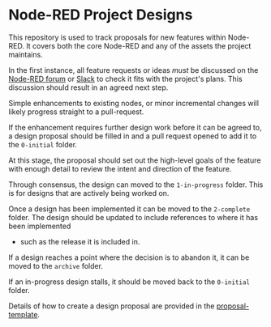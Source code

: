 # Node-RED Project Designs

This repository is used to track proposals for new features within Node-RED. It
covers both the core Node-RED and any of the assets the project maintains.

In the first instance, all feature requests or ideas *must* be discussed on the
[Node-RED forum](https://discourse.nodered.org) or [Slack](https://nodered.org/slack)
to check it fits with the project's plans. This discussion should result in an
agreed next step.

Simple enhancements to existing nodes, or minor incremental changes will likely
progress straight to a pull-request.

If the enhancement requires further design work before it can be agreed to, a design
proposal should be filled in and a pull request opened to add it to the `0-initial`
folder.

At this stage, the proposal should set out the high-level goals of the feature
with enough detail to review the intent and direction of the feature.

Through consensus, the design can moved to the `1-in-progress` folder. This is
for designs that are actively being worked on.

Once a design has been implemented it can be moved to the `2-complete` folder. The
design should be updated to include references to where it has been implemented
- such as the release it is included in.

If a design reaches a point where the decision is to abandon it, it can be moved
to the `archive` folder.

If an in-progress design stalls, it should be moved back to the `0-initial` folder.

Details of how to create a design proposal are provided in the [proposal-template](proposal-template.md).

